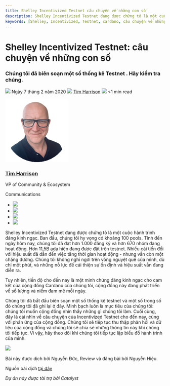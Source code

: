 ```yaml
---
title: Shelley Incentivized Testnet câu chuyện về những con số
description: Shelley Incentivized Testnet đang được chứng tỏ là một cuộc hành trình đáng kinh ngạc. Ban đầu, chúng tôi hy vọng có khoảng 100 pools. Tính đến ngày hôm nay, chúng tôi đã đạt hơn 1.000 đăng ký và hơn 670 nhóm đang hoạt động. Hơn 11,5B ada hiện đang được đặt trên testnet. Nhiều cải tiến đối với hiệu suất đã dẫn đến việc tăng thời gian hoạt động - nhưng vẫn còn một chặng đường. Chúng tôi không nghỉ ngơi trên vòng nguyệt quế của mình, dù chỉ một phút, và những nỗ lực để cải thiện sự ổn định và hiệu suất vẫn đang diễn ra.
keywords: [Shelley, Incentivized, Testnet, cardano, câu chuyện về những con số]
---
```


# Shelley Incentivized Testnet: câu chuyện về những con số

### **Chúng tôi đã biên soạn một số thống kê Testnet . Hãy kiểm tra chúng.**

![](img/2020-02-07-shelley-incentivized-testnet-story-in-numbers.002.png) Ngày 7 tháng 2 năm 2020 ![](img/2020-02-07-shelley-incentivized-testnet-story-in-numbers.002.png) [Tim Harrison](tmp//en/blog/authors/tim-harrison/page-1/) ![](img/2020-02-07-shelley-incentivized-testnet-story-in-numbers.003.png) &lt;1 min read

![Tim Harrison](img/2020-02-07-shelley-incentivized-testnet-story-in-numbers.004.png)[](tmp//en/blog/authors/tim-harrison/page-1/)

### [**Tim Harrison**](tmp//en/blog/authors/tim-harrison/page-1/)

VP of Community &amp; Ecosystem

Communications

- ![](img/2020-02-07-shelley-incentivized-testnet-story-in-numbers.005.png)[](mailto:tim.harrison@iohk.io "Email")
- ![](img/2020-02-07-shelley-incentivized-testnet-story-in-numbers.006.png)[](https://uk.linkedin.com/in/timbharrison "LinkedIn")
- ![](img/2020-02-07-shelley-incentivized-testnet-story-in-numbers.007.png)[](https://twitter.com/timbharrison "Twitter")
- ![](img/2020-02-07-shelley-incentivized-testnet-story-in-numbers.008.png)[](https://github.com/timbharrison "GitHub")

Shelley Incentivized Testnet đang được chứng tỏ là một cuộc hành trình đáng kinh ngạc. Ban đầu, chúng tôi hy vọng có khoảng 100 pools. Tính đến ngày hôm nay, chúng tôi đã đạt hơn 1.000 đăng ký và hơn 670 nhóm đang hoạt động. Hơn 11,5B ada hiện đang được đặt trên testnet. Nhiều cải tiến đối với hiệu suất đã dẫn đến việc tăng thời gian hoạt động - nhưng vẫn còn một chặng đường. Chúng tôi không nghỉ ngơi trên vòng nguyệt quế của mình, dù chỉ một phút, và những nỗ lực để cải thiện sự ổn định và hiệu suất vẫn đang diễn ra.

Tuy nhiên, tiến độ cho đến nay là một minh chứng đáng kinh ngạc cho cam kết của cộng đồng Cardano của chúng tôi, cộng đồng này đang phát triển về số lượng và niềm đam mê mỗi ngày.

Chúng tôi đã bắt đầu biên soạn một số thống kê testnet và một số  trong số đó chúng tôi đã ghi lại ở đây. Minh bạch luôn là mục tiêu của chúng tôi: chúng tôi muốn cộng đồng nhìn thấy những gì chúng tôi làm. Cuối cùng, đây là cái nhìn về câu chuyện của Incentivized Testnet cho đến nay, cùng với phản ứng của cộng đồng. Chúng tôi sẽ tiếp tục thu thập phản hồi và dữ liệu của cộng đồng và chúng tôi sẽ chia sẻ những thông tin này khi chúng tôi tiếp tục. Vì vậy, hãy theo dõi khi chúng tôi tiếp tục lập biểu đồ hành trình của mình.


<img src="https://ucarecdn.com/df1b0cb3-5d65-4a0a-ad3c-059c66bf6c69/-/format/webp/-/quality/best/-/progressive/yes/" width="900" />

Bài này được dịch bởi Nguyễn Đức, Review và đăng bài bởi Nguyễn Hiệu. 

Nguồn bài dịch [tại đây](https://iohk.io/en/blog/posts/2020/02/07/shelley-incentivized-testnet-story-in-numbers) 

*Dự án này được tài trợ bởi Catalyst*

